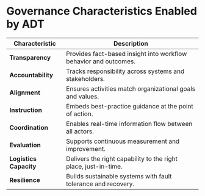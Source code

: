 # Governance Characteristics Enabled by ADT

| Characteristic       | Description |
|----------------------|-------------|
| **Transparency**     | Provides fact-based insight into workflow behavior and outcomes. |
| **Accountability**   | Tracks responsibility across systems and stakeholders. |
| **Alignment**        | Ensures activities match organizational goals and values. |
| **Instruction**      | Embeds best-practice guidance at the point of action. |
| **Coordination**     | Enables real-time information flow between all actors. |
| **Evaluation**       | Supports continuous measurement and improvement. |
| **Logistics Capacity** | Delivers the right capability to the right place, just-in-time. |
| **Resilience**       | Builds sustainable systems with fault tolerance and recovery. |
